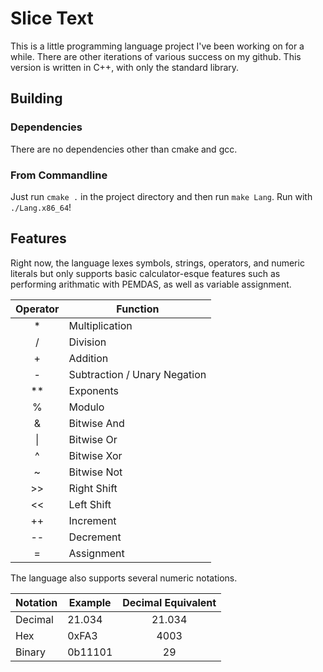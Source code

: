 # Slice Text
This is a little programming language project I've been working on for a while. There are other iterations of various success on my github.
This version is written in C++, with only the standard library.

## Building
### Dependencies
There are no dependencies other than cmake and gcc.
### From Commandline
Just run `cmake .` in the project directory and then run `make Lang`. Run with `./Lang.x86_64`!

## Features
Right now, the language lexes symbols, strings, operators, and numeric literals but only supports basic calculator-esque
features such as performing arithmatic with PEMDAS, as well as variable assignment.

Operator | Function
|:-:|---|
\* | Multiplication
/ | Division
\+ | Addition
\- | Subtraction / Unary Negation
\*\* | Exponents
% | Modulo
& | Bitwise And
\| | Bitwise Or
^ | Bitwise Xor
~ | Bitwise Not
\>\> | Right Shift
<< | Left Shift
++ | Increment
-- | Decrement
= | Assignment

The language also supports several numeric notations.

Notation | Example | Decimal Equivalent
|---|---|:-:|
Decimal | 21.034 | 21.034
Hex | 0xFA3 | 4003
Binary | 0b11101 | 29
